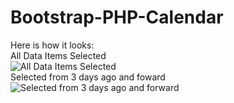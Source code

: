 # Bootstrap-PHP-Calendar

Here is how it looks:  
All Data Items Selected  
![All Data Items Selected](https://raw.github.com/Gobluebro/Bootstrap-PHP-Calendar/master/Screenshots/All_Database_Items.png?raw=true "All Data Items Selected")  
Selected from 3 days ago and foward  
![Selected from 3 days ago and forward](https://raw.github.com/Gobluebro/Bootstrap-PHP-Calendar/master/Screenshots/Selected_from_3_days_ago_and_forward.png?raw=true "Selected from 3 days ago and forward")